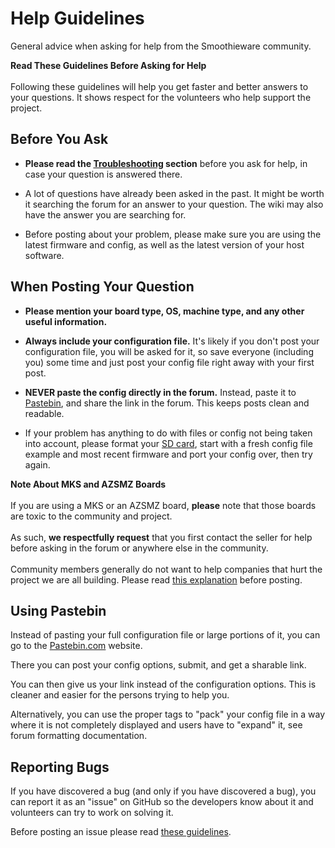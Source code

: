 # Help Guidelines

General advice when asking for help from the Smoothieware community.

<sl-alert variant="primary" open>
  <sl-icon slot="icon" name="lightbulb"></sl-icon>
  <strong>Read These Guidelines Before Asking for Help</strong>
  <br><br>
  Following these guidelines will help you get faster and better answers to your questions. It shows respect for the volunteers who help support the project.
</sl-alert>

## Before You Ask

- **Please read the [Troubleshooting](troubleshooting) section** before you ask for help, in case your question is answered there.

- A lot of questions have already been asked in the past. It might be worth it searching the forum for an answer to your question. The wiki may also have the answer you are searching for.

- Before posting about your problem, please make sure you are using the latest firmware and config, as well as the latest version of your host software.

## When Posting Your Question

- **Please mention your board type, OS, machine type, and any other useful information.**

- **Always include your configuration file.** It's likely if you don't post your configuration file, you will be asked for it, so save everyone (including you) some time and just post your config file right away with your first post.

- **NEVER paste the config directly in the forum.** Instead, paste it to [Pastebin](http://pastebin.com), and share the link in the forum. This keeps posts clean and readable.

- If your problem has anything to do with files or config not being taken into account, please format your [SD card](sd-card), start with a fresh config file example and most recent firmware and port your config over, then try again.

<sl-alert variant="warning" open>
  <sl-icon slot="icon" name="exclamation-triangle"></sl-icon>
  <strong>Note About MKS and AZSMZ Boards</strong>
  <br><br>
  If you are using a MKS or an AZSMZ board, <strong>please</strong> note that those boards are toxic to the community and project.
  <br><br>
  As such, <strong>we respectfully request</strong> that you first contact the seller for help before asking in the forum or anywhere else in the community.
  <br><br>
  Community members generally do not want to help companies that hurt the project we are all building. Please read <a href="troubleshooting#somebody-refused-to-help-me-because-my-board-is-a-mks-what-s-that-all-about">this explanation</a> before posting.
</sl-alert>

## Using Pastebin

Instead of pasting your full configuration file or large portions of it, you can go to the [Pastebin.com](http://www.pastebin.com) website.

There you can post your config options, submit, and get a sharable link.

You can then give us your link instead of the configuration options. This is cleaner and easier for the persons trying to help you.

Alternatively, you can use the proper tags to "pack" your config file in a way where it is not completely displayed and users have to "expand" it, see forum formatting documentation.

## Reporting Bugs

If you have discovered a bug (and only if you have discovered a bug), you can report it as an "issue" on GitHub so the developers know about it and volunteers can try to work on solving it.

Before posting an issue please read [these guidelines](https://github.com/smoothieware/smoothieware/blob/edge/issue_template.md).
